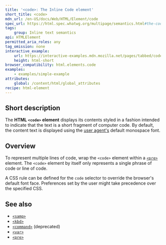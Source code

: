 ```yaml
---
title: '<code>: The Inline Code element'
short_title: <code>
mdn_url: /en-US/docs/Web/HTML/Element/code
spec_url: https://html.spec.whatwg.org/multipage/semantics.html#the-code-element
tags:
    group: Inline text semantics
api: HTMLElement
permitted_aria_roles: any
tag_omission: none
interactive_example:
    url: https://interactive-examples.mdn.mozilla.net/pages/tabbed/code.html
    height: html-short
browser_compatibility: html.elements.code
examples:
    - examples/simple-example
attributes:
    global: /content/html/global_attributes
recipe: html-element
---
```


## Short description

The **HTML `<code>` element** displays its contents styled in a fashion
intended to indicate that the text is a short fragment of computer
code. By default, the content text is displayed using the
[user agent's](/en-US/docs/Glossary/user_agent) default monospace font.

## Overview

To represent multiple lines of code, wrap the `<code>` element within a
[`<pre>`](/en-US/docs/Web/HTML/Element/pre)
element. The `<code>` element by itself only represents a single phrase
of code or line of code.

A CSS rule can be defined for the `code` selector to override the
browser's default font face. Preferences set by the user might take
precedence over the specified CSS.

## See also

- [`<samp>`](/en-US/docs/Web/HTML/Element/samp)
- [`<kbd>`](/en-US/docs/Web/HTML/Element/kbd)
- [`<command>`](/en-US/docs/Web/HTML/Element/command)
  (deprecated)
- [`<var>`](/en-US/docs/Web/HTML/Element/var)
- [`<pre>`](/en-US/docs/Web/HTML/Element/pre)
